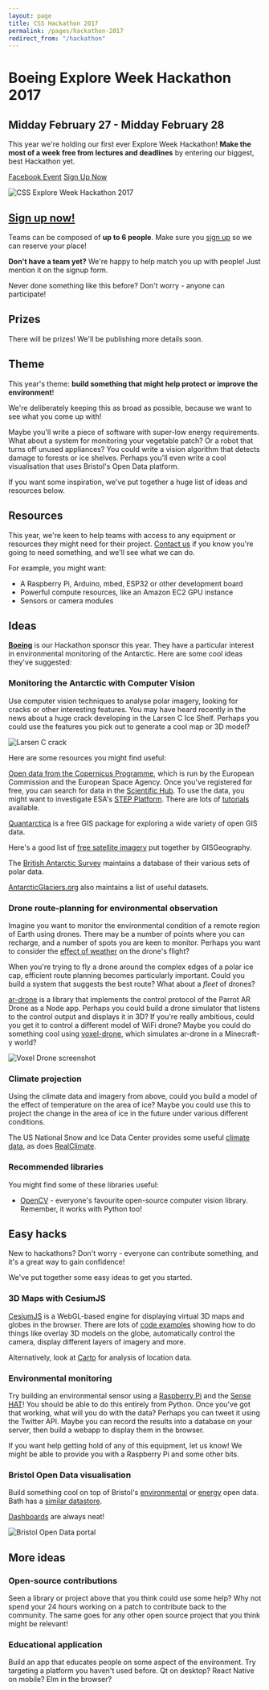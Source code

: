 ```yaml
---
layout: page
title: CSS Hackathon 2017
permalink: /pages/hackathon-2017
redirect_from: "/hackathon"
---
```


# Boeing Explore Week Hackathon 2017

## Midday February 27 - Midday February 28

This year we're holding our first ever Explore Week Hackathon! **Make the most of a week free from lectures and deadlines** by entering our biggest, best Hackathon yet.

<a href="https://www.facebook.com/events/392877197725107/" class="btn btn--dark">Facebook Event</a>
<a href="https://goo.gl/forms/lFDrMaW7tgRLT0ah2" class="btn btn--dark">Sign Up Now</a>

![CSS Explore Week Hackathon 2017](/assets/images/contrib/events/2017-02-27-hackathon/hackathon-cover-image.png)

## [Sign up now!](https://goo.gl/forms/lFDrMaW7tgRLT0ah2)

Teams can be composed of **up to 6 people**. Make sure you [sign up](https://goo.gl/forms/lFDrMaW7tgRLT0ah2) so we can reserve your place!

**Don't have a team yet?** We're happy to help match you up with people! Just mention it on the signup form.

Never done something like this before? Don't worry - anyone can participate!

## Prizes

There will be prizes! We'll be publishing more details soon.

## Theme

This year's theme: **build something that might help protect or improve the environment**!

We're deliberately keeping this as broad as possible, because we want to see what you come up with!

Maybe you'll write a piece of software with super-low energy requirements. What about a system for monitoring your vegetable patch? Or a robot that turns off unused appliances? You could write a vision algorithm that detects damage to forests or ice shelves. Perhaps you'll even write a cool visualisation that uses Bristol's Open Data platform.

If you want some inspiration, we've put together a huge list of ideas and resources below.

## Resources

This year, we're keen to help teams with access to any equipment or resources they might need for their project. [Contact us](mailto:webmaster@cssbristol.co.uk) if you know you're going to need something, and we'll see what we can do.

For example, you might want:

* A Raspberry Pi, Arduino, mbed, ESP32 or other development board
* Powerful compute resources, like an Amazon EC2 GPU instance
* Sensors or camera modules

## Ideas

[**Boeing**](http://www.boeing.co.uk/) is our Hackathon sponsor this year. They have a particular interest in environmental monitoring of the Antarctic. Here are some cool ideas they've suggested:

### **Monitoring the Antarctic** with Computer Vision

Use computer vision techniques to analyse polar imagery, looking for cracks or other interesting features. You may have heard recently in the news about a huge crack developing in the Larsen C Ice Shelf. Perhaps you could use the features you pick out to generate a cool map or 3D model?

![Larsen C crack](/assets/images/contrib/events/2017-02-27-hackathon/larsen-c.jpg)

Here are some resources you might find useful:

[Open data from the Copernicus Programme](https://scihub.copernicus.eu/), which is run by the European Commission and the European Space Agency. Once you've registered for free, you can search for data in the [Scientific Hub](https://scihub.copernicus.eu/dhus/). To use the data, you might want to investigate ESA's [STEP Platform](http://step.esa.int/main/). There are lots of [tutorials](https://www.youtube.com/watch?v=10x7UI7oD3E) available.

[Quantarctica](http://quantarctica.npolar.no/) is a free GIS package for exploring a wide variety of open GIS data.

Here's a good list of [free satellite imagery](http://gisgeography.com/free-satellite-imagery-data-list/) put together by GISGeography.

The [British Antarctic Survey](https://data.bas.ac.uk/) maintains a database of their various sets of polar data.

[AntarcticGlaciers.org](http://www.antarcticglaciers.org/antarctica/antarctic-datasets/) also maintains a list of useful datasets.

### **Drone route-planning** for environmental observation

Imagine you want to monitor the environmental condition of a remote region of Earth using drones. There may be a number of points where you can recharge, and a number of spots you are keen to monitor. Perhaps you want to consider the [effect of weather](https://github.com/cambecc/earth) on the drone's flight?

When you're trying to fly a drone around the complex edges of a polar ice cap, efficient route planning becomes particularly important. Could you build a system that suggests the best route? What about a *fleet* of drones?

[ar-drone](https://github.com/felixge/node-ar-drone) is a library that implements the control protocol of the Parrot AR Drone as a Node app. Perhaps you could build a drone simulator that listens to the control output and displays it in 3D? If you're really ambitious, could you get it to control a different model of WiFi drone? Maybe you could do something cool using [voxel-drone](https://github.com/shama/voxel-drone), which simulates ar-drone in a Minecraft-y world?

![Voxel Drone screenshot](/assets/images/contrib/events/2017-02-27-hackathon/voxel-drone.png)

### **Climate projection**

Using the climate data and imagery from above, could you build a model of the effect of temperature on the area of ice? Maybe you could use this to project the change in the area of ice in the future under various different conditions.

The US National Snow and Ice Data Center provides some useful [climate data](https://nsidc.org/data/docs/daac/nsidc0190_surface_obs.gd.html), as does [RealClimate](http://www.realclimate.org/index.php/data-sources/).

### Recommended libraries

You might find some of these libraries useful:
* [OpenCV](http://opencv.org/) - everyone's favourite open-source computer vision library. Remember, it works with Python too!

## Easy hacks

New to hackathons? Don't worry - everyone can contribute something, and it's a great way to gain confidence!

We've put together some easy ideas to get you started.

### **3D Maps** with CesiumJS

[CesiumJS](https://cesiumjs.org/) is a WebGL-based engine for displaying virtual 3D maps and globes in the browser. There are lots of [code examples](http://cesiumjs.org/Cesium/Apps/Sandcastle/index.html?src=Hello%20World.html&label=Showcases) showing how to do things like overlay 3D models on the globe, automatically control the camera, display different layers of imagery and more.

Alternatively, look at [Carto](https://carto.com/builder/) for analysis of location data.

### **Environmental monitoring**

Try building an environmental sensor using a [Raspberry Pi](https://www.raspberrypi.org/products/) and the [Sense HAT](https://www.raspberrypi.org/products/sense-hat/)! You should be able to do this entirely from Python. Once you've got that working, what will you do with the data? Perhaps you can tweet it using the Twitter API. Maybe you can record the results into a database on your server, then build a webapp to display them in the browser.

If you want help getting hold of any of this equipment, let us know! We might be able to provide you with a Raspberry Pi and some other bits.

### Bristol **Open Data** visualisation

Build something cool on top of Bristol's [environmental](https://opendata.bristol.gov.uk/category/Environment) or [energy](https://opendata.bristol.gov.uk/category/Energy) open data. Bath has a [similar datastore](https://data.bathhacked.org/).

[Dashboards](http://www.gridwatch.templar.co.uk/) are always neat!

![Bristol Open Data portal](/assets/images/contrib/events/2017-02-27-hackathon/bristol-open-data.png)

## More ideas

### **Open-source** contributions

Seen a library or project above that you think could use some help? Why not spend your 24 hours working on a patch to contribute back to the community. The same goes for any other open source project that you think might be relevant!

### **Educational** application

Build an app that educates people on some aspect of the environment. Try targeting a platform you haven't used before. Qt on desktop? React Native on mobile? Elm in the browser?
